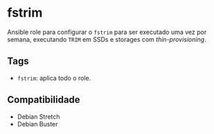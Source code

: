 # fstrim

Ansible role para configurar o `fstrim` para ser executado uma vez por semana, executando
`TRIM` em SSDs e storages com _thin-provisioning_.

## Tags

- `fstrim`: aplica todo o role.

## Compatibilidade

- Debian Stretch
- Debian Buster
